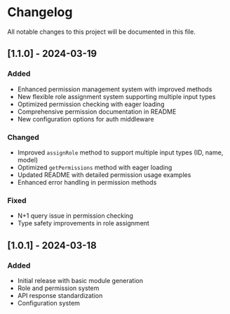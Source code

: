 # Changelog

All notable changes to this project will be documented in this file.

## [1.1.0] - 2024-03-19

### Added
- Enhanced permission management system with improved methods
- New flexible role assignment system supporting multiple input types
- Optimized permission checking with eager loading
- Comprehensive permission documentation in README
- New configuration options for auth middleware

### Changed
- Improved `assignRole` method to support multiple input types (ID, name, model)
- Optimized `getPermissions` method with eager loading
- Updated README with detailed permission usage examples
- Enhanced error handling in permission methods

### Fixed
- N+1 query issue in permission checking
- Type safety improvements in role assignment

## [1.0.1] - 2024-03-18

### Added
- Initial release with basic module generation
- Role and permission system
- API response standardization
- Configuration system 